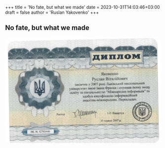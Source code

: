 
+++
title = 'No fate, but what we made'
date = 2023-10-31T14:03:46+03:00
draft = false
author = 'Ruslan Yakovenko'
+++
## No fate, but what we made ##

![Minion](https://github.com/Ruslan1984Lucky/yakovenko.org/blob/main/themes/LoveIt/static/lib/images/rimg1.jpg)
